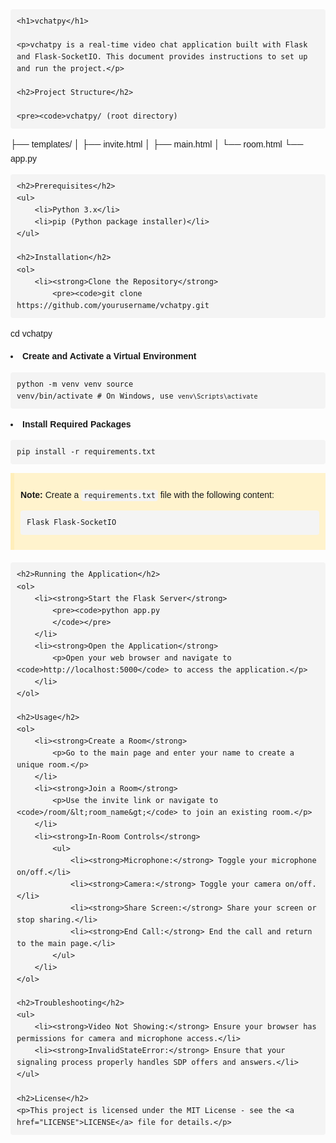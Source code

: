 
<!DOCTYPE html>
<html lang="en">
<head>
    <meta charset="UTF-8">
    <meta name="viewport" content="width=device-width, initial-scale=1.0">
    <title>vchatpy README</title>
    <style>
        body {
            font-family: Arial, sans-serif;
            line-height: 1.6;
            margin: 0;
            padding: 20px;
        }
        h1, h2, h3 {
            color: #333;
        }
        code {
            background: #f4f4f4;
            padding: 2px 4px;
            border-radius: 4px;
            font-family: monospace;
        }
        pre {
            background: #f4f4f4;
            padding: 10px;
            border-radius: 4px;
            overflow-x: auto;
        }
        ul {
            list-style-type: disc;
            margin-left: 20px;
        }
        .note {
            background-color: #fff3cd;
            border-left: 6px solid #ffeeba;
            padding: 10px;
            margin-bottom: 20px;
        }
    </style>
</head>
<body>

    <h1>vchatpy</h1>

    <p>vchatpy is a real-time video chat application built with Flask and Flask-SocketIO. This document provides instructions to set up and run the project.</p>

    <h2>Project Structure</h2>

    <pre><code>vchatpy/ (root directory)
  ├── templates/
  │   ├── invite.html
  │   ├── main.html
  │   └── room.html
  └── app.py
    </code></pre>

    <h2>Prerequisites</h2>
    <ul>
        <li>Python 3.x</li>
        <li>pip (Python package installer)</li>
    </ul>

    <h2>Installation</h2>
    <ol>
        <li><strong>Clone the Repository</strong>
            <pre><code>git clone https://github.com/yourusername/vchatpy.git
cd vchatpy
            </code></pre>
        </li>
        <li><strong>Create and Activate a Virtual Environment</strong>
            <pre><code>python -m venv venv
source venv/bin/activate  # On Windows, use `venv\Scripts\activate`
            </code></pre>
        </li>
        <li><strong>Install Required Packages</strong>
            <pre><code>pip install -r requirements.txt
            </code></pre>
            <div class="note">
                <p><strong>Note:</strong> Create a <code>requirements.txt</code> file with the following content:</p>
                <pre><code>Flask
Flask-SocketIO
                </code></pre>
            </div>
        </li>
    </ol>

    <h2>Running the Application</h2>
    <ol>
        <li><strong>Start the Flask Server</strong>
            <pre><code>python app.py
            </code></pre>
        </li>
        <li><strong>Open the Application</strong>
            <p>Open your web browser and navigate to <code>http://localhost:5000</code> to access the application.</p>
        </li>
    </ol>

    <h2>Usage</h2>
    <ol>
        <li><strong>Create a Room</strong>
            <p>Go to the main page and enter your name to create a unique room.</p>
        </li>
        <li><strong>Join a Room</strong>
            <p>Use the invite link or navigate to <code>/room/&lt;room_name&gt;</code> to join an existing room.</p>
        </li>
        <li><strong>In-Room Controls</strong>
            <ul>
                <li><strong>Microphone:</strong> Toggle your microphone on/off.</li>
                <li><strong>Camera:</strong> Toggle your camera on/off.</li>
                <li><strong>Share Screen:</strong> Share your screen or stop sharing.</li>
                <li><strong>End Call:</strong> End the call and return to the main page.</li>
            </ul>
        </li>
    </ol>

    <h2>Troubleshooting</h2>
    <ul>
        <li><strong>Video Not Showing:</strong> Ensure your browser has permissions for camera and microphone access.</li>
        <li><strong>InvalidStateError:</strong> Ensure that your signaling process properly handles SDP offers and answers.</li>
    </ul>

    <h2>License</h2>
    <p>This project is licensed under the MIT License - see the <a href="LICENSE">LICENSE</a> file for details.</p>

</body>
</html>
